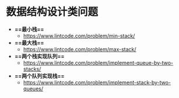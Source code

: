 # 数据结构设计类问题

* **==最小栈==**
  * https://www.lintcode.com/problem/min-stack/
* **==最大栈==**
  * https://www.lintcode.com/problem/max-stack/
* **==两个栈实现队列==**
  * https://www.lintcode.com/problem/implement-queue-by-two-stacks/
* **==两个队列实现栈==**
  * https://www.lintcode.com/problem/implement-stack-by-two-queues/

